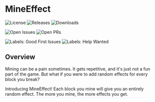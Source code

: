 # MineEffect
![License](https://img.shields.io/github/license/sh0ckr6/mineeffect?style=for-the-badge)
![Releases](https://img.shields.io/github/v/release/sh0ckr6/mineeffect?style=for-the-badge)
![Downloads](https://img.shields.io/github/downloads/sh0ckr6/mineeffect/total?style=for-the-badge)

![Open Issues](https://img.shields.io/github/issues-raw/sh0ckR6/MineEffect?style=for-the-badge)
![Open PRs](https://img.shields.io/github/issues-pr-raw/sh0ckr6/mineeffect?style=for-the-badge)

![Labels: Good First Issues](https://img.shields.io/github/labels/sh0ckr6/mineeffect/good%20first%20issue?style=for-the-badge)
![Labels: Help Wanted](https://img.shields.io/github/labels/sh0ckr6/mineeffect/help%20wanted?style=for-the-badge)

## Overview
Mining can be a pain sometimes. It gets repetitive, and it's just not a fun part of the game. But what if you were to add random effects for every block you break?

Introducing MineEffect! Each block you mine will give you an entirely random effect. The more you mine, the more effects you get.